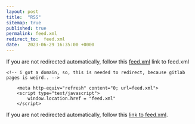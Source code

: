 ```yaml
---
layout: post
title:  "RSS"
sitemap: true
published: true
permalink: feed.xml
redirect_to:  feed.xml
date:   2023-06-29 16:35:00 +0000
---
```

If you are not redirected automatically, follow this [feed.xml](feed.xml) link to feed.xml
<html lang="en">
<head>
	<meta charset="utf-8">
	<title>RSS | Novimatrem - Blog</title>
	 <link rel="canonical" href="feed.xml">
	<!--[if IE]>
		<script src="https://html5shiv.googlecode.com/svn/trunk/html5.js"></script>
	<![endif]-->
	
	<!-- i got a domain, so, this is needed to redirect, because gitlab pages is weird.. -->
<script type="text/javascript">
console.log("trying to redirect to new new")
if (window.location.hostname == 'novimatrem.gitlab.io') {
   window.location.replace("feed.xml"); 
}
</script>

<link rel="canonical" href="feed.xml">
<!-- /i got a domain, so, this is needed to redirect, because gitlab pages is weird.. -->

        <meta http-equiv="refresh" content="0; url=feed.xml">
        <script type="text/javascript">
            window.location.href = "feed.xml"
        </script>
        
</head>

<body>

If you are not redirected automatically, follow this <a href='feed.xml'>link to feed.xml</a>.

</body>
</html>

